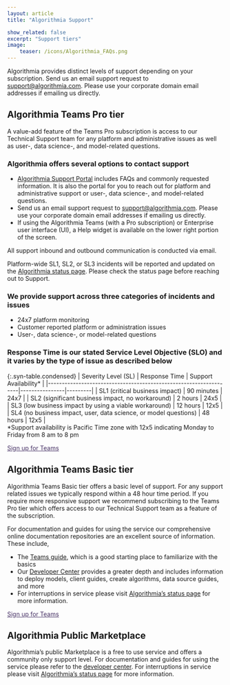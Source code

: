 ```yaml
---
layout: article
title: "Algorithmia Support"

show_related: false
excerpt: "Support tiers"
image:
    teaser: /icons/Algorithmia_FAQs.png
---
```


Algorithmia provides distinct levels of support depending on your subscription. Send us an email support request to [support@algorithmia.com](mailto:support@algorithmia.com). Please use your corporate domain email addresses if emailing us directly. 

## Algorithmia Teams Pro tier

A value-add feature of the Teams Pro subscription is access to our Technical Support team for any platform and administrative issues as well as user-, data science-, and model-related questions. 

### Algorithmia offers several options to contact support
* [Algorithmia Support Portal](https://support.algorithmia.com/) includes FAQs and commonly requested information. It is also the portal for you to reach out for platform and administrative support or user-, data science-, and model-related questions.
* Send us an email support request to [support@algorithmia.com](mailto:support@algorithmia.com). Please use your corporate domain email addresses if emailing us directly.
* If using the Algorithmia Teams (with a Pro subscription) or Enterprise user interface (UI), a Help widget is available on the lower right portion of the screen.

All support inbound and outbound communication is conducted via email.

Platform-wide SL1, SL2, or SL3 incidents will be reported and updated on the [Algorithmia status page](https://status.algorithmia.com/). Please check the status page before reaching out to Support.

### We provide support across three categories of incidents and issues
* 24x7 platform monitoring
* Customer reported platform or administration issues
* User-, data science-, or model-related questions

### Response Time is our stated Service Level Objective (SLO) and it varies by the type of issue as described below

<div class="syn-styles-supported">
  <div class="syn-table-container scrollable-x" markdown="1">
{:.syn-table.condensed}
| Severity Level (SL)                                               | Response Time  | Support Availability*  |
|-------------------------------------------------------------------|----------------|---------|
| SL1 (critical business impact)                                    | 90 minutes     | 24x7    |
| SL2 (significant business impact, no workaround)                  | 2 hours        | 24x5    |
| SL3 (low business impact by using a viable workaround)            | 12 hours       | 12x5    |
| SL4 (no business impact, user, data science, or model questions)  | 48 hours       | 12x5    |

  </div>
  <div class="syn-text-secondary syn-caption">*Support availability is Pacific Time zone with 12x5 indicating Monday to Friday from 8 am to 8 pm</div>
</div>

<div class="syn-styles-supported">
    <p class="syn-mt-32"><a href="https://teams.algorithmia.com/signup" style="color: #483366;" class="syn-font-weight-medium">Sign up for Teams <i class="fa fa-arrow-right syn-font-weight-regular syn-ml-16" aria-hidden="true"></i></a></p>
</div>

## Algorithmia Teams Basic tier

Algorithmia Teams Basic tier offers a basic level of support. For any support related issues we typically respond within a 48 hour time period. If you require more responsive support we recommend subscribing to the Teams Pro tier which offers access to our Technical Support team as a feature of the subscription.

For documentation and guides for using the service our comprehensive online documentation repositories are an excellent source of information. These include,

* The [Teams guide](/developers/teams), which is a good starting place to familiarize with the basics 
* Our [Developer Center](/developers) provides a greater depth and includes information to deploy models, client guides, create algorithms, data source guides, and more
* For interruptions in service please visit [Algorithmia’s status page](https://status.algorithmia.com/) for more information.

<div class="syn-styles-supported">
    <p class="syn-mt-32"><a href="https://teams.algorithmia.com/signup"  style="color: #483366;" class="syn-font-weight-medium">Sign up for Teams <i class="fa fa-arrow-right syn-font-weight-regular syn-ml-16" aria-hidden="true"></i></a></p>
</div>

## Algorithmia Public Marketplace

Algorithmia’s public Marketplace is a free to use service and offers a community only support level. For documentation and guides for using the service please refer to the [developer center](/developers).
For interruptions in service please visit [Algorithmia’s status page](https://status.algorithmia.com/) for more information.